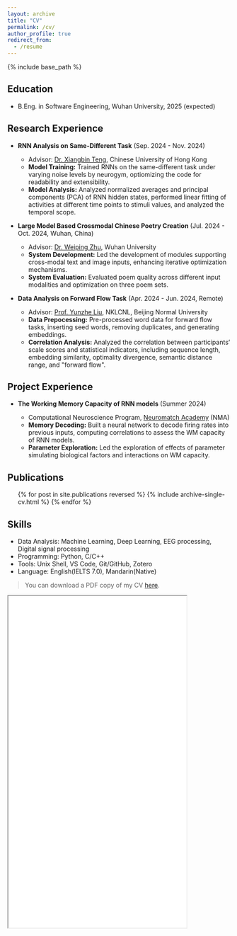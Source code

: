 ```yaml
---
layout: archive
title: "CV"
permalink: /cv/
author_profile: true
redirect_from:
  - /resume
---
```


{% include base_path %}


## Education
<!-- * Ph.D in Version Control Theory, GitHub University, 2018 (expected)
* M.S. in Jekyll, GitHub University, 2014 -->
* B.Eng. in Software Engineering, Wuhan University, 2025 (expected)

## Research Experience

- **RNN Analysis on Same-Different Task** (Sep. 2024 - Nov. 2024)
  - Advisor: [Dr. Xiangbin Teng](https://www.psy.cuhk.edu.hk/index.php/component/sppagebuilder/?view=page&id=558), Chinese University of Hong Kong
  - **Model Training:** Trained RNNs on the same-different task under varying noise levels by neurogym, optiomizing the code for readability and extensibility.
  - **Model Analysis:** Analyzed normalized averages and principal components (PCA) of RNN hidden states, performed linear fitting of activities at different time points to stimuli values, and analyzed the temporal scope.

- **Large Model Based Crossmodal Chinese Poetry Creation** (Jul. 2024 - Oct. 2024, Wuhan, China)
  - Advisor: [Dr. Weiping Zhu](https://cs.whu.edu.cn/info/1019/2920.htm), Wuhan University
  - **System Development:** Led the development of modules supporting cross-modal text and image inputs, enhancing iterative optimization mechanisms.
  - **System Evaluation:** Evaluated poem quality across different input modalities and optimization on three poem sets.

- **Data Analysis on Forward Flow Task** (Apr. 2024 - Jun. 2024, Remote)
  - Advisor: [Prof. Yunzhe Liu](https://brain.bnu.edu.cn/kytd/jsyjy/Ljs/18e25c12984e48eb966932924b9b76c7.htm), NKLCNL, Beijing Normal University
  - **Data Prepocessing:** Pre-processed word data for forward flow tasks, inserting seed words, removing duplicates, and generating embeddings.
  - **Correlation Analysis:** Analyzed the correlation between participants’ scale scores and statistical indicators, including sequence length, embedding similarity, optimality divergence, semantic distance range, and "forward flow".

  <!-- - Pre-processed words data on forward flow tasks, generated embeddings, and explored correlation between participants’ scale scores and statistical indicators, the latter includes sequence length, similarity of embedding, optimality divergence, range of semantic distance, and "forward flow" -->

<!-- * Summer 2015: Research Assistant
  * Github University
  * Duties included: Tagging issues
  * Supervisor: Professor Git -->
  
## Project Experience

- **The Working Memory Capacity of RNN models**  (Summer 2024)
  - Computational Neuroscience Program, [Neuromatch Academy](https://neuromatch.io) (NMA)
  - **Memory Decoding:** Built a neural network to decode firing rates into previous inputs, computing correlations to assess the WM capacity of RNN models.
  - **Parameter Exploration:** Led the exploration of effects of parameter simulating biological factors and interactions on WM capacity.
  
  <!-- - Developed a RNN-based model with parameters simulating biological factors contributing to working memory, and investigate the effects of each parameter as well as their interactions on the WM capacity. -->

  <!-- - **LLM-based Interactive Chinese Poetry Learning Assistant** (Fall 2023)
  - 2023 Large Models Scene Innovation Competition - Innovation Award (Top 8%) 
  - **Interface Design:** Designed the web interface and user-specific prompts for image production and text interaction.
  - **Module Development:** Developed modules incorporating online search and file analysis based on Retrieval-Augmented Generation (RAG). -->
  
  <!-- - Designed prompts for image production as well as text interaction for different users, integrated them into program with Langchain based on API of SparkDesk;
  - Developed modules for online searching and file uploading based on RAG, including data indexing, query formulation, retrieval, data integration and response generation;
  - Developed web interface based on Gradio, including history records, theme selection, mode switching and file uploading. -->
  <!-- - Built a network to decode firing rates into previous input, use the correlation between real and decoded input to denote the WM capacity of RNN-model; -->

## Publications
  <!-- <i>* Equal authorship</i> -->
  <ul>{% for post in site.publications reversed %}
    {% include archive-single-cv.html %}
  {% endfor %}
  </ul>

## Skills
- Data Analysis: Machine Learning, Deep Learning, EEG processing, Digital signal processing
- Programming: Python, C/C++
- Tools: Unix Shell, VS Code, Git/GitHub, Zotero
- Language: English(IELTS 7.0), Mandarin(Native)


> You can download a PDF copy of my CV [here]({{base_path}}/files/CV_ZhidongZhang.pdf).

<iframe src="{{base_path}}/files/CV_ZhidongZhang.pdf" width="80%" height="750px"></iframe>
<!-- <embed src="{{base_path}}/files/CV_ZhidongZhang.pdf" type="application/pdf" width="70%" height="500px"> -->


<!-- ![CV_ZhidongZhang]({{base_path}}/files/CV_ZhidongZhang.pdf) -->


<!-- Talks
======
  <ul>{% for post in site.talks reversed %}
    {% include archive-single-talk-cv.html  %}
  {% endfor %}</ul>
  
Teaching
======
  <ul>{% for post in site.teaching reversed %}
    {% include archive-single-cv.html %}
  {% endfor %}</ul>
  
Service and leadership
======
* Currently signed in to 43 different slack teams -->
